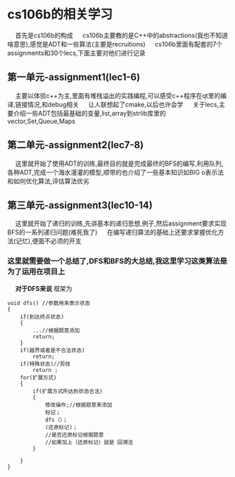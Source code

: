 # cs106b的相关学习
&emsp; 首先是cs106b的构成 
&emsp; cs106b主要教的是C++中的abstractions(我也不知道啥意思),感觉是ADT和一些算法(主要是recruitions)
&emsp; cs106b里面有配套的7个assignments和30个lecs,下面主要对他们进行记录
## 第一单元-assignment1(lec1-6)
&emsp;  主要以体验c++为主,里面有堆栈溢出的实践编程,可以感受c++程序在qt里的编译,链接情况,和debug相关 
&emsp;  让人联想起了cmake,以后也许会学
&emsp;  关于lecs,主要介绍一些ADT包括最基础的变量,list,array到strlib库里的vector,Set,Queue,Maps
## 第二单元-assignment2(lec7-8)
&emsp;  这里就开始了使用ADT的训练,最终目的就是完成最终的BFS的编写,利用队列,各种ADT,完成一个海水漫灌的模型,顺带的也介绍了一些基本知识如BIG o表示法和如何优化算法,评估算法优劣
## 第三单元-assignment3(lec10-14)
&emsp;  这里就开始了递归的训练,先讲基本的递归思想,例子,然后assignment要求实现BFS的一系列递归问题(难死我了) 
&emsp;  在编写递归算法的基础上还要求掌握优化方法(记忆),便面不必须的开支
### 这里就需要做一个总结了,DFS和BFS的大总结,我这里学习这类算法是为了运用在项目上
&emsp;  **对于DFS来说**
框架为
```(c++)
void dfs() //参数用来表示状态  
{  
    if(到达终点状态)  
    {  
        ...//根据题意添加  
        return;  
    }  
    if(越界或者是不合法状态)  
        return;  
    if(特殊状态)//剪枝
        return ;
    for(扩展方式)  
    {  
        if(扩展方式所达到状态合法)  
        {  
            修改操作;//根据题意来添加  
            标记；  
            dfs（）；  
            (还原标记)；  
            //是否还原标记根据题意  
            //如果加上（还原标记）就是 回溯法  
        }  
 
    }  
}  
```
